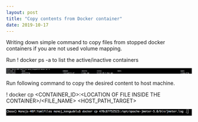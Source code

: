 ```yaml
---
layout: post
title: "Copy contents from Docker container"
date: 2019-10-17
---
```


Writing down simple command to copy files from stopped docker containers if you are not used volume mapping.

Run ! docker ps -a to list the active/inactive containers


<img src="/img/dock1.png" width="800">


Run following command to copy the desired content to host machine.

! docker cp \<CONTAINER_ID>:\<LOCATION OF FILE INSIDE THE CONTAINER>/\<FILE_NAME> \<HOST_PATH_TARGET>


<img src="/img/dock2.png">
